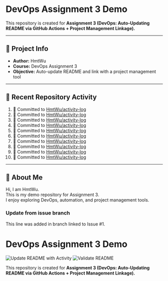 # DevOps Assignment 3 Demo

This repository is created for **Assignment 3 (DevOps: Auto-Updating README via GitHub Actions + Project Management Linkage).**

---

## 📌 Project Info
- **Author:** HmtWu
- **Course:** DevOps Assignment 3
- **Objective:** Auto-update README and link with a project management tool

---

## 🚀 Recent Repository Activity
<!--START_SECTION:activity-->
1. 📝 Committed to [HmtWu/activity-log](https://github.com/HmtWu/activity-log/commit/26e8ce19475b80e79edf17e4410b63eae6ef6046)
2. 📝 Committed to [HmtWu/activity-log](https://github.com/HmtWu/activity-log/commit/9b008faf16e8bfcf953d4ea79b395317109a82c3)
3. 📝 Committed to [HmtWu/activity-log](https://github.com/HmtWu/activity-log/commit/df22f0e14ce117b97a47846747ec39dc7cfcd58c)
4. 📝 Committed to [HmtWu/activity-log](https://github.com/HmtWu/activity-log/commit/5912aef3cc812e716ef05f134fc8131ce9ba6230)
5. 📝 Committed to [HmtWu/activity-log](https://github.com/HmtWu/activity-log/commit/c07f8064722fe86cba9df9f248d3e7069a3b4758)
6. 📝 Committed to [HmtWu/activity-log](https://github.com/HmtWu/activity-log/commit/fd322cd458e6d9788c68c100c94190aae5d6ca1a)
7. 📝 Committed to [HmtWu/activity-log](https://github.com/HmtWu/activity-log/commit/96d8840b4be3759fd0262ca573ed43d7da3c5204)
8. 📝 Committed to [HmtWu/activity-log](https://github.com/HmtWu/activity-log/commit/c5a542f6c78068c75ba107ec8a039e3f3c837148)
9. 📝 Committed to [HmtWu/activity-log](https://github.com/HmtWu/activity-log/commit/302f6c41596690ba29ea37e18f3737acf31046df)
10. 📝 Committed to [HmtWu/activity-log](https://github.com/HmtWu/activity-log/commit/1c7f9891a1499d7508e30f9a2e807af1d4f27412)
<!--END_SECTION:activity-->

---

## 🙋 About Me
<!-- MYLINKS:START -->
Hi, I am HmtWu.  
This is my demo repository for Assignment 3.  
I enjoy exploring DevOps, automation, and project management tools.  
<!-- MYLINKS:END -->

### Update from issue branch
This line was added in branch linked to Issue #1.

# DevOps Assignment 3 Demo

![Update README with Activity](https://github.com/HmtWu/devops-assignment3/actions/workflows/update-readme.yml/badge.svg)
![Validate README](https://github.com/HmtWu/devops-assignment3/actions/workflows/validate-readme.yml/badge.svg)

This repository is created for **Assignment 3 (DevOps: Auto-Updating README via GitHub Actions + Project Management Linkage).**


